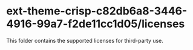 # ext-theme-crisp-c82db6a8-3446-4916-99a7-f2de11cc1d05/licenses

This folder contains the supported licenses for third-party use.
